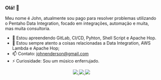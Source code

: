 ### Olá! 👋

Meu nome é John, atualmente sou pago para resolver problemas utilizando o Pentaho Data Integration, focado em integrações, automação e muita, mas muita consultoria.

- 🌱 Estou apreendendo GitLab, CI/CD, Pyhton, Shell Script e Apache Hop.
- 👀 Estou sempre atento a coisas relacionadas a Data Integration, AWS Lambda e Apache Hop;
- 📫 Contato: johnenderson@gmail.com
- ⚡ Curiosidade: Sou um músico enferrujado.


<p align="center">
  <a href="mailto:johnenderson@gmail.com">
    <img src="https://img.shields.io/badge/Gmail-D14836?style=for-the-badge&logo=gmail&logoColor=white" />
  </a>
  <a href="https://www.linkedin.com/in/john-enderson-8139bb2a">
    <img src="https://img.shields.io/badge/LinkedIn-0077B5?style=for-the-badge&logo=linkedin&logoColor=white" />
  </a>
   <a href="https://gitlab.com/johnenderson">
    <img src="https://img.shields.io/badge/GitLab-330F63?style=for-the-badge&logo=gitlab&logoColor=white" />
  </a>
 </p>

<!--
**badtuxx/badtuxx** is a ✨ _special_ ✨ repository because its `README.md` (this file) appears on your GitHub profile.
Here are some ideas to get you started:
- 🔭 I’m currently working on ...
- 🌱 I’m currently learning ...
- 👯 I’m looking to collaborate on ...
- 🤔 I’m looking for help with ...
- 💬 Ask me about ...
- 📫 How to reach me: ...
- 😄 Pronouns: ...
- ⚡ Fun fact: ...
-->
